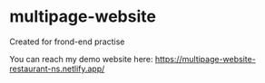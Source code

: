 # multipage-website
Created for frond-end practise

You can reach my demo website here: https://multipage-website-restaurant-ns.netlify.app/
